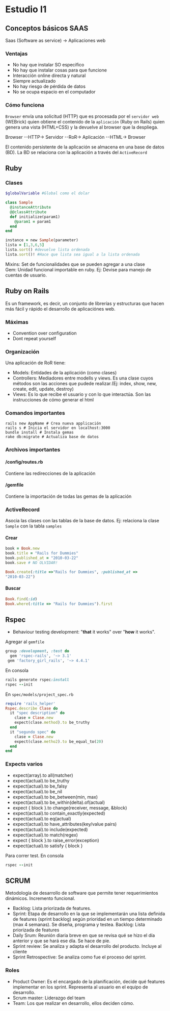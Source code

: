 # Estudio I1

## Conceptos básicos SAAS

Saas (Software as service)  -> Aplicaciones web

### Ventajas

- No hay que instalar SO especifico
- No hay que instalar cosas para que funcione
- Interacción online directa y natural
- Siempre actualizado
- No hay riesgo de pérdida de datos
- No se ocupa espacio en el computador

### Cómo funciona

`Browser` envía una solicitud (HTTP) que es procesada por el `servidor web` (WEBrick) quien obtiene el contenido de la `aplicación` (Ruby on Rails) quien genera una vista (HTML+CSS) y la devuelve al browser que la despliega.

Browser --HTTP-> Servidor --RoR-> Aplicación --HTML-> Browser

El contenido persistente de la aplicación se almacena en una base de datos (BD). La BD se relaciona con la aplicación a través del `ActiveRecord`

## Ruby

### Clases

```ruby
$globalVariable #Global como el dolar

class Sample
  @instanceAttribute
  @@classAttribute
  def initialize(param1)
    @param1 = param1
  end
end

instance = new Sample(parameter)
lista = [1,3,6,5]
lista.sort() #devuelve lista ordenada
lista.sort()! #Hace que lista sea igual a la lista ordenada
```

Mixins: Set de funcionalidades que se pueden agregar a una clase<br>Gem: Unidad funcional importable en ruby. Ej: Devise para manejo de cuentas de usuario.

## Ruby on Rails

Es un framework, es decir, un conjunto de librerías y estructuras que hacen más fácil y rápido el desarrollo de aplicaciónes web.

### Máximas

- Convention over configuration
- Dont repeat yourself

### Organización

Una aplicación de RoR tiene:

- Models: Entidades de la aplicación (como clases)
- Controllers: Mediadores entre modells y views. Es una clase cuyos métodos son las acciones que pudede realizar.(Ej: index, show, new, create, edit, update, destroy)
- Views: Es lo que recibe el usuario y con lo que interactúa. Son las instrucciones de cómo generar el html

### Comandos importantes

```shell
rails new AppName # Crea nueva applicación
rails s # Inicia el servidor en localhost:3000
bundle install # Instala gemas
rake db:migrate # Actualiza base de datos
```

### Archivos importantes

#### /config/routes.rb

Contiene las redirecciones de la aplicación

#### /gemfile

Contiene la importación de todas las gemas de la aplicación

### ActiveRecord

Asocia las clases con las tablas de la base de datos. Ej: relaciona la clase `Sample` con la tabla `samples`

#### Crear

```ruby
book = Book.new
book.title = "Rails for Dummies"
book.published_at = "2010-03-22"
book.save # NO OLVIDAR!
```

```ruby
Book.create(:title =>"Rails for Dummies", :published_at =>
"2010-03-22")
```

#### Buscar

```ruby
Book.find(:id)
Book.where(:title => "Rails for Dummies").first
```

## Rspec

- Behaviour testing development: "**that** it works" over "**how** it works".

Agregar al `gemfile`

```ruby
group :development, :test do
  gem 'rspec-rails', '~> 3.1'
 gem 'factory_girl_rails', '~> 4.4.1'
```

En consola

```ruby
rails generate rspec:install
rspec --init
```

En `spec/models/project_spec.rb`

```ruby
require 'rails_helper'
Rspec.describe Clase do
  it "spec description" do
    clase = Clase.new
    expect(clase.method).to be_truthy
  end
  it "segundo spec" do
    clase = Clase.new
    expect(clase.metho2).to be_equal_to(20)
  end
end
```

### Expects varios

- expect(array).to all(matcher)
- expect(actual).to be_truthy
- expect(actual).to be_falsy
- expect(actual).to be_nil
- expect(actual).to be_between(min, max)
- expect(actual).to be_within(delta).of(actual)
- expect { block }.to change(receiver, message, &block)
- expect(actual).to contain_exactly(expected)
- expect(actual).to eq(actual)
- expect(actual).to have_attributes(key/value pairs)
- expect(actual).to include(expected)
- expect(actual).to match(regex)
- expect { block }.to raise_error(exception)
- expect(actual).to satisfy { block }

Para correr test. En consola

```ruby
rspec --init
```

## SCRUM

Metodología de desarrollo de software que permite tener requerimientos dinámicos. Incremento funcional.  

- Backlog: Lista priorizada de features.
- Sprint: Etapa de desarrollo en la que se implementarán una lista definida de features (sprint backlog) según prioridad en un tiempo determinado (max 4 semanas). Se diseña, programa y testea. Backlog: Lista priorizada de features
- Daily Srum: Reunión diaria breve en que se revisa qué se hizo el día anterior y que se hará ese día. Se hace de pie.
- Sprint review: Se analiza y adapta el desarrollo del producto. Incluye al cliente
- Sprint Retrospective: Se analiza como fue el proceso del sprint.

### Roles

- Product Owner: Es el encargado de la planificación, decide qué features implementar en los sprint. Representa al usuario en el equipo de desarrollo.
- Scrum master: Liderazgo del team
- Team: Los que realizar en desarrollo, ellos deciden cómo.
